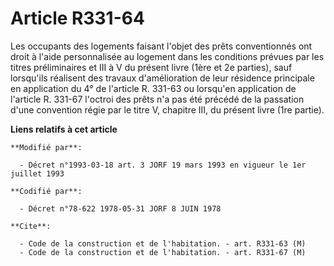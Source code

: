 # Article R331-64

Les occupants des logements faisant l'objet des prêts conventionnés ont droit à l'aide personnalisée au logement dans les
conditions prévues par les titres préliminaires et III à V du présent livre (1ère et 2e parties), sauf lorsqu'ils réalisent
des travaux d'amélioration de leur résidence principale en application du 4° de l'article R. 331-63 ou lorsqu'en application
de l'article R. 331-67 l'octroi des prêts n'a pas été précédé de la passation d'une convention régie par le titre V, chapitre
III, du présent livre (1re partie).

**Liens relatifs à cet article**

	**Modifié par**:

	  - Décret n°1993-03-18 art. 3 JORF 19 mars 1993 en vigueur le 1er juillet 1993

	**Codifié par**:

	  - Décret n°78-622 1978-05-31 JORF 8 JUIN 1978

	**Cite**:

	  - Code de la construction et de l'habitation. - art. R331-63 (M)
	  - Code de la construction et de l'habitation. - art. R331-67 (M)
